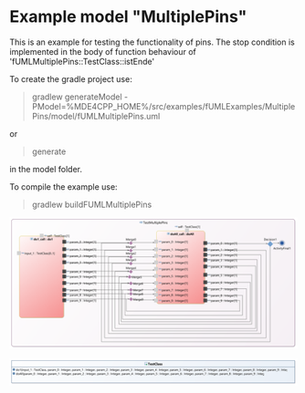 # Example model "MultiplePins"

This is an example for testing the functionality of pins. The stop condition is implemented in the body of function behaviour of 'fUMLMultiplePins::TestClass::istEnde'

To create the gradle project use:

> gradlew generateModel -PModel=%MDE4CPP_HOME%/src/examples/fUMLExamples/MultiplePins/model/fUMLMultiplePins.uml

or

> generate

in the model folder.

To compile the example use:

> gradlew buildFUMLMultiplePins

![Activity diagram with two actions to test the behavior of pins.](diagram.png)

![Class diagram of fork node example.](ClassDiagram.png)
